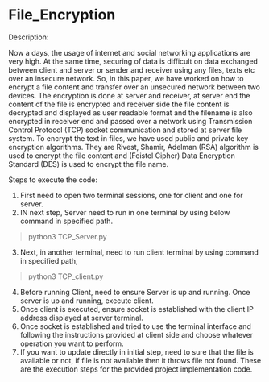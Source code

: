 # File_Encryption

Description:

Now a days, the usage of internet and social networking applications are very high. At the same time, securing of data is difficult on data exchanged between client and server or sender and receiver using any files, texts etc over an insecure network. So, in this paper, we have worked on how to encrypt a file content and transfer over an unsecured network between two devices. The encryption is done at server and receiver, at server end the content of the file is encrypted and receiver side the file content is decrypted and displayed as user readable format and the filename is also encrypted in receiver end and passed over a network using Transmission Control Protocol (TCP) socket communication and stored at server file system. To encrypt the text in files, we have used public and private key encryption algorithms. They are Rivest, Shamir, Adelman (RSA) algorithm is used to encrypt the file content and (Feistel Cipher) Data Encryption Standard (DES) is used to encrypt the file name.


Steps to execute the code:
1) First need to open two terminal sessions, one for client and one for server.
2) IN next step, Server need to run in one terminal by using below command in specified
path.
> python3 TCP_Server.py
3) Next, in another terminal, need to run client terminal by using command in specified
path,
>python3 TCP_client.py
4) Before running Client, need to ensure Server is up and running. Once server is up and
running, execute client.
5) Once client is executed, ensure socket is established with the client IP address displayed
at server terminal.
6) Once socket is established and tried to use the terminal interface and following the
instructions provided at client side and choose whatever operation you want to
perform.
7) If you want to update directly in initial step, need to sure that the file is available or not,
if file is not available then it throws file not found.
These are the execution steps for the provided project implementation code.
